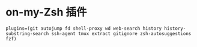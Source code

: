 # on-my-Zsh 插件
``` config
plugins=(git autojump fd shell-proxy wd web-search history history-substring-search ssh-agent tmux extract gitignore zsh-autosuggestions fzf)
``` 

